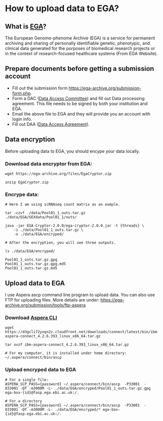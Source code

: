 # How to upload data to EGA?


## What is [EGA](https://ega-archive.org/)?

The European Genome-phenome Archive (EGA) is a service for permanent archiving and sharing of personally identifiable genetic, phenotypic, and clinical data generated for the purposes of biomedical research projects or in the context of research-focused healthcare systems (From EGA Website).

## Prepare documents before getting a submission account

* Fill out the submission form https://ega-archive.org/submission-form.php.
* Form a DAC ([Data Access Committee](https://ega-archive.org/submission/data_access_committee)) and fill out Data processing agreement. This file needs to be signed by both your institution and EGA.
* Email the above file to EGA and they will provide you an account with login info.
* Fill out DAA ([Data Access Agreement](https://ega-archive.org/submission/dac/documentation)).

## Data encryption

Before uploading data to EGA, you should encype your data locally.

### Download data encryptor from EGA:
```{bash}
wget https://ega-archive.org/files/EgaCryptor.zip

unzip EgaCryptor.zip
```


### Encrype data:
```{bash}
# Here I am using scRNAseq count matrix as an exmple.

tar -czvf ./data/Pool01_1_outs.tar.gz ./data/EGA/GEXdata/Pool01_1/outs/

java -jar EGA-Cryptor-2.0.0/ega-cryptor-2.0.0.jar -t {threads} \
    -i ./data/Pool01_1_outs.tar.gz \
    -o ./data/EGA/encryped/

# After the encryption, you will see three outputs.

ls ./data/EGA/encryped/

Pool01_1_outs.tar.gz.gpg
Pool01_1_outs.tar.gz.gpg.md5
Pool01_1_outs.tar.gz.md5
```

## Upload data to EGA

I use Aspera ascp command line program to upload data. You can also use FTP for uploading files. More details are under: https://ega-archive.org/submission/tools/ftp-aspera

### Download [Aspera CLI](https://github.com/IBM/aspera-cli)
```{bash}
wget https://d3gcli72yxqn2z.cloudfront.net/downloads/connect/latest/bin/ibm-aspera-connect_4.2.6.393_linux_x86_64.tar.gz

tar xvzf ibm-aspera-connect_4.2.6.393_linux_x86_64.tar.gz

# For my computer, it is installed under home directory:
~/.aspera/connect/bin/ascp
```

### Upload encryped data to EGA
```{bash}
# For a single file:
ASPERA_SCP_PASS={password} ~/.aspera/connect/bin/ascp  -P33001  -O33001 -QT -m3000M -L- ./data/EGA/encryped/Pool01_1_outs.tar.gz.gpg ega-box-{id}@fasp.ega.ebi.ac.uk:/.

# For a directory
ASPERA_SCP_PASS={password} ~/.aspera/connect/bin/ascp  -P33001  -O33001 -QT -m3000M -L- ./data/EGA/encryped/* ega-box-{id}@fasp.ega.ebi.ac.uk:/.
```


